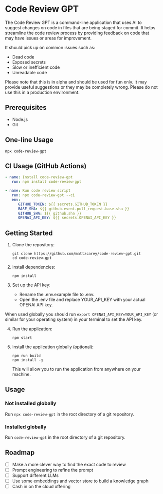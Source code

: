 # Code Review GPT

The Code Review GPT is a command-line application that uses AI to suggest changes on code in files that are being staged for commit. It helps streamline the code review process by providing feedback on code that may have issues or areas for improvement.

It should pick up on common issues such as:

- Dead code
- Exposed secrets
- Slow or inefficient code
- Unreadable code

Please note that this is in alpha and should be used for fun only. It may provide useful suggestions or they may be completely wrong. Please do not use this in a production environment.

## Prerequisites

- Node.js
- Git

## One-line Usage

```shell
npx code-review-gpt
```

## CI Usage (GitHub Actions)

```yml
- name: Install code-review-gpt
   run: npm install code-review-gpt

- name: Run code review script
   run: npx code-review-gpt --ci
   env:
      GITHUB_TOKEN: ${{ secrets.GITHUB_TOKEN }}
      BASE_SHA: ${{ github.event.pull_request.base.sha }}
      GITHUB_SHA: ${{ github.sha }}
      OPENAI_API_KEY: ${{ secrets.OPENAI_API_KEY }}
```

## Getting Started

1. Clone the repository:

   ```shell
   git clone https://github.com/mattzcarey/code-review-gpt.git
   cd code-review-gpt
   ```

2. Install dependencies:

   ```shell
   npm install
   ```

3. Set up the API key:
   - Rename the .env.example file to .env.
   - Open the .env file and replace YOUR_API_KEY with your actual OPENAI API key.

When used globally you should run `export OPENAI_API_KEY=YOUR_API_KEY` (or similar for your operating system) in your terminal to set the API key.

4. Run the application:

   ```shell
   npm start
   ```

5. Install the application globally (optional):

   ```shell
   npm run build
   npm install -g
   ```

   This will allow you to run the application from anywhere on your machine.

## Usage

### Not installed globally

Run `npx code-review-gpt` in the root directory of a git repository.

### Installed globally

Run `code-review-gpt` in the root directory of a git repository.

## Roadmap

- [ ] Make a more clever way to find the exact code to review
- [ ] Prompt engineering to refine the prompt
- [ ] Support different LLMs
- [ ] Use some embeddings and vector store to build a knowledge graph
- [ ] Cash in on the cloud offering
